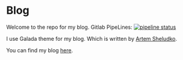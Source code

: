 # Blog

Welcome to the repo for my blog.
Gitlab PipeLines: [![pipeline status](https://gitlab.com/Cyb3r-Jak3/blog/badges/master/pipeline.svg)](https://gitlab.com/Cyb3r-Jak3/blog/commits/master)

I use Galada theme for my blog. Which is written by [Artem Sheludko](https://github.com/artemsheludko).

You can find my blog [here](https://blog.jwhite.network).
